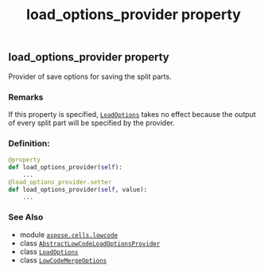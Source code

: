 ﻿---
title: load_options_provider property
second_title: Aspose.Cells for Python via .NET API References
description: 
type: docs
weight: 30
url: /aspose.cells.lowcode/lowcodemergeoptions/load_options_provider/
is_root: false
---

## load_options_provider property


Provider of save options for saving the split parts.

### Remarks 


If this property is specified, [`LoadOptions`](/cells/python-net/aspose.cells/loadoptions) takes no effect
because the output of every split part will be specified by the provider.
### Definition:
```python
@property
def load_options_provider(self):
    ...
@load_options_provider.setter
def load_options_provider(self, value):
    ...
```

### See Also
* module [`aspose.cells.lowcode`](../../)
* class [`AbstractLowCodeLoadOptionsProvider`](/cells/python-net/aspose.cells.lowcode/abstractlowcodeloadoptionsprovider)
* class [`LoadOptions`](/cells/python-net/aspose.cells/loadoptions)
* class [`LowCodeMergeOptions`](/cells/python-net/aspose.cells.lowcode/lowcodemergeoptions)
